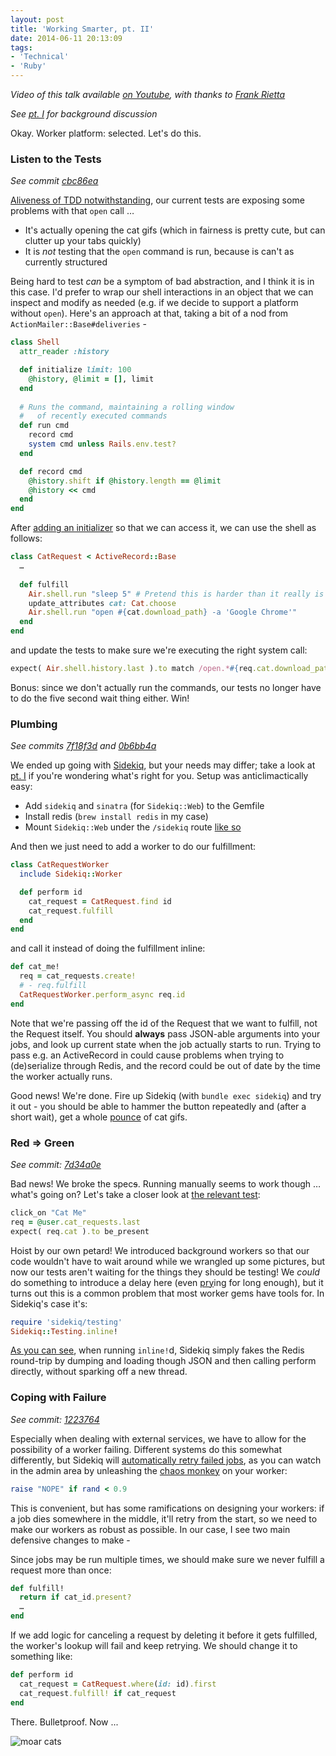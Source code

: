 ```yaml
---
layout: post
title: 'Working Smarter, pt. II'
date: 2014-06-11 20:13:09
tags:
- 'Technical'
- 'Ruby'
---
```

_Video of this talk available [on Youtube](https://www.youtube.com/watch?v=GzpOw8u6OV8), with thanks to [Frank Rietta](http://rietta.com/)_

_See [pt. I](http://jdabbs.ghost.io/working-smarter/) for background discussion_

Okay. Worker platform: selected. Let's do this.

### Listen to the Tests

_See commit [cbc86ea](https://github.com/jamesdabbs/air/commit/cbc86ea51badbcb99e7f11cd37cd7292f8260861)_

[Aliveness of TDD notwithstanding](https://plus.google.com/events/ci2g23mk0lh9too9bgbp3rbut0k), our current tests are exposing some problems with that `open` call …

* It's actually opening the cat gifs (which in fairness is pretty cute, but can clutter up your tabs quickly)
* It is _not_ testing that the `open` command is run, because is can't as currently structured

Being hard to test _can_ be a symptom of bad abstraction, and I think it is in this case. I'd prefer to wrap our shell interactions in an object that we can inspect and modify as needed (e.g. if we decide to support a platform without `open`). Here's an approach at that, taking a bit of a nod from `ActionMailer::Base#deliveries` -

```ruby
class Shell
  attr_reader :history

  def initialize limit: 100
    @history, @limit = [], limit
  end
  
  # Runs the command, maintaining a rolling window
  #   of recently executed commands
  def run cmd
    record cmd
    system cmd unless Rails.env.test?
  end

  def record cmd
    @history.shift if @history.length == @limit
    @history << cmd
  end
end
```

After [adding an initializer](https://github.com/jamesdabbs/air/blob/cbc86ea51badbcb99e7f11cd37cd7292f8260861/config/initializers/shell.rb) so that we can access it, we can use the shell as follows:

```ruby
class CatRequest < ActiveRecord::Base
  …
  
  def fulfill
    Air.shell.run "sleep 5" # Pretend this is harder than it really is
    update_attributes cat: Cat.choose
    Air.shell.run "open #{cat.download_path} -a 'Google Chrome'"
  end
end
```

and update the tests to make sure we're executing the right system call:

```ruby
expect( Air.shell.history.last ).to match /open.*#{req.cat.download_path}/
```

Bonus: since we don't actually run the commands, our tests no longer have to do the five second wait thing either. Win!

### Plumbing

_See commits [7f18f3d](https://github.com/jamesdabbs/air/commit/7f18f3df8e5d320486afb9eb388fac0d2bbf0d60) and [0b6bb4a](https://github.com/jamesdabbs/air/commit/0b6bb4abb55b6ea600dfc46e8cc3aa3a1c3f3e19)_

We ended up going with [Sidekiq](http://sidekiq.org/), but your needs may differ; take a look at [pt. I](http://jdabbs.ghost.io/working-smarter/) if you're wondering what's right for you. Setup was anticlimactically easy:

* Add `sidekiq` and `sinatra` (for `Sidekiq::Web`) to the Gemfile
* Install redis (`brew install redis` in my case)
* Mount `Sidekiq::Web` under the `/sidekiq` route [like so](https://github.com/jamesdabbs/air/commit/0b6bb4abb55b6ea600dfc46e8cc3aa3a1c3f3e19#diff-21497849d8f00507c9c8dcaf6288b136R6)

And then we just need to add a worker to do our fulfillment:

```ruby
class CatRequestWorker
  include Sidekiq::Worker

  def perform id
    cat_request = CatRequest.find id
    cat_request.fulfill
  end
end
```

and call it instead of doing the fulfillment inline:

```ruby
def cat_me!
  req = cat_requests.create!
  # - req.fulfill
  CatRequestWorker.perform_async req.id
end
```

Note that we're passing off the id of the Request that we want to fulfill, not the Request itself. You should __always__ pass JSON-able arguments into your jobs, and look up current state when the job actually starts to run. Trying to pass e.g. an ActiveRecord in could cause problems when trying to (de)serialize through Redis, and the record could be out of date by the time the worker actually runs.

Good news! We're done. Fire up Sidekiq (with `bundle exec sidekiq`) and try it out - you should be able to hammer the button repeatedly and (after a short wait), get a whole [pounce](http://en.wikipedia.org/wiki/List_of_collective_nouns_in_English#cite_ref-sdzoo_1-18) of cat gifs.

### Red ⇒ Green

_See commit: [7d34a0e](https://github.com/jamesdabbs/air/commit/7d34a0e3fa197d85a315e9e53776813c27e62644)_

Bad news! We broke the spec~~s~~. Running manually seems to work though … what's going on? Let's take a closer look at [the relevant test](https://github.com/jamesdabbs/air/blob/122376454891096f862d39a60936ee550d840853/spec/features/cat_me_spec.rb#L17):

```ruby
click_on "Cat Me"
req = @user.cat_requests.last
expect( req.cat ).to be_present
```

Hoist by our own petard! We introduced background workers so that our code wouldn't have to wait around while we wrangled up some pictures, but now our tests aren't waiting for the things they should be testing! We _could_ do something to introduce a delay here (even [pry](http://pryrepl.org/)ing for long enough), but it turns out this is a common problem that most worker gems have tools for. In Sidekiq's case it's:

```ruby
require 'sidekiq/testing'
Sidekiq::Testing.inline!
```

[As you can see](https://github.com/mperham/sidekiq/blob/015876bbd800b7a31e537eeb37f5581a29aeb96e/lib/sidekiq/testing.rb#L68), when running `inline!`d, Sidekiq simply fakes the Redis round-trip by dumping and loading though JSON and then calling perform directly, without sparking off a new thread.

### Coping with Failure

_See commit: [1223764](https://github.com/jamesdabbs/air/commit/122376454891096f862d39a60936ee550d840853)_

Especially when dealing with external services, we have to allow for the possibility of a worker failing. Different systems do this somewhat differently, but Sidekiq will [automatically retry failed jobs](https://github.com/mperham/sidekiq/wiki/Error-Handling#automatic-job-retry), as you can watch in the admin area by unleashing the [chaos monkey](http://techblog.netflix.com/2012/07/chaos-monkey-released-into-wild.html) on your worker:

```ruby
raise "NOPE" if rand < 0.9
```

This is convenient, but has some ramifications on designing your workers: if a job dies somewhere in the middle, it'll retry from the start, so we need to make our workers as robust as possible. In our case, I see two main defensive changes to make -

Since jobs may be run multiple times, we should make sure we never fulfill a request more than once:

```ruby
def fulfill!
  return if cat_id.present?
  …
end
```

If we add logic for canceling a request by deleting it before it gets fulfilled, the worker's lookup will fail and keep retrying. We should change it to something like:

```ruby
def perform id
  cat_request = CatRequest.where(id: id).first
  cat_request.fulfill! if cat_request
end
```

There. Bulletproof. Now ...

![moar cats](http://edgecats.net/)
